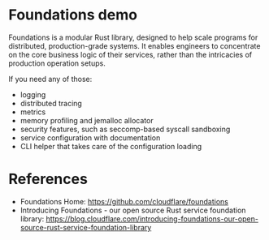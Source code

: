 Foundations demo
===================

Foundations is a modular Rust library, designed to help scale programs for distributed, production-grade systems. It enables engineers to concentrate on the core business logic of their services, rather than the intricacies of production operation setups.

If you need any of those:

* logging
* distributed tracing
* metrics
* memory profiling and jemalloc allocator
* security features, such as seccomp-based syscall sandboxing
* service configuration with documentation
* CLI helper that takes care of the configuration loading

# References

* Foundations Home: https://github.com/cloudflare/foundations
* Introducing Foundations - our open source Rust service foundation library: https://blog.cloudflare.com/introducing-foundations-our-open-source-rust-service-foundation-library 

